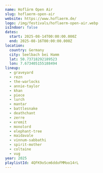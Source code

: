 ```yaml
---
name: Hoflärm Open Air
slug: hoflaerm-open-air
website: https://www.hoflaerm.de/
logo: /img/festivals/hoflaerm-open-air.webp
isIndoor: false
dates:
  start: 2025-08-14T00:00:00.000Z
  end: 2025-08-16T00:00:00.000Z
location:
  country: Germany
  city: Seelbach bei Hamm
  lat: 50.73718292189523
  lon: 7.673405155188494
lineup:
  - graveyard
  - rezn
  - the-warlocks
  - annie-taylor
  - khan
  - piece
  - lurch
  - mantar
  - battlesnake
  - deathchant
  - zerre
  - eremit
  - monolord
  - elephant-tree
  - maidavale
  - vinnum-sabbathi
  - spirit-mother
  - coltaine
  - vug
year: 2025
playlistId: 4QFK9oScm6ddoFMMoo14rL
---
```

